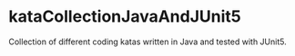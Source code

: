 # kataCollectionJavaAndJUnit5
Collection of different coding katas written in Java and tested with JUnit5.
